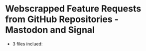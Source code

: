 # Webscrapped Feature Requests from GitHub Repositories - Mastodon and Signal 

- 3 files inclued: 
